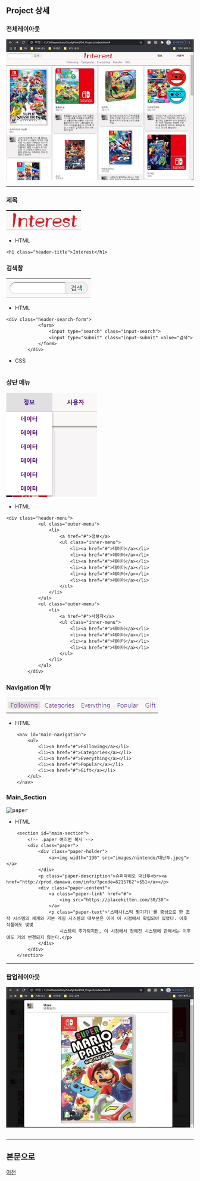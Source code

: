 ## Project 상세

### 전체레이아웃
<kbd>![결과1](/04_Project/Project_실행화면/Result_01.JPG "전체레이아웃")</kbd>

--------------------------------------
### 제목
<kbd>![제목](/04_Project/Project_실행화면/제목.PNG "제목")</kbd>

* HTML
```
<h1 class="header-title">Interest</h1>
```


### 검색창
<kbd>![검색창](/04_Project/Project_실행화면/검색메뉴.PNG "검색창")</kbd>

* HTML
```
<div class="header-search-form">
            <form>
                <input type="search" class="input-search">
                <input type="submit" class="input-submit" value="검색">
            </form>
        </div>
```

* CSS
```

```

### 상단 메뉴
<kbd>![상단_메뉴](/04_Project/Project_실행화면/outer_menu.PNG "상단_메뉴")</kbd>

* HTML
```
<div class="header-menu">
            <ul class="outer-menu">
                <li>
                    <a href="#">정보</a>
                    <ul class="inner-menu">
                        <li><a href="#">데이터</a></li>
                        <li><a href="#">데이터</a></li>
                        <li><a href="#">데이터</a></li>
                        <li><a href="#">데이터</a></li>
                        <li><a href="#">데이터</a></li>
                        <li><a href="#">데이터</a></li>
                    </ul>
                </li>
            </ul>
            <ul class="outer-menu">
                <li>
                    <a href="#">사용자</a>
                    <ul class="inner-menu">
                        <li><a href="#">데이터</a></li>
                        <li><a href="#">데이터</a></li>
                        <li><a href="#">데이터</a></li>
                        <li><a href="#">데이터</a></li>
                    </ul>
                </li>
            </ul>
        </div>
```


### Navigation 메뉴
<kbd>![Navigation](/04_Project/Project_실행화면/main_navigation.PNG "Navigation")</kbd>

* HTML
```
    <nav id="main-navigation">
        <ul>
            <li><a href="#">Following</a></li>
            <li><a href="#">Categories</a></li>
            <li><a href="#">Everything</a></li>
            <li><a href="#">Popular</a></li>
            <li><a href="#">Gift</a></li>
        </ul>
    </nav>
```


### Main_Section
<kbd>![paper](/main/04_Project/Project_실행화면/paper.PNG "paper")</kbd>

* HTML
```
    <section id="main-section">
        <!-- .paper 여러번 복사 -->
        <div class="paper">
            <div class="paper-holder">
                <a><img width="190" src="images/nintendo/대난투.jpeg"></a>
            </div>
            <p class="paper-description">슈퍼마리오 대난투<br><a href="http://prod.danawa.com/info/?pcode=6215762">$51</a></p>
            <div class="paper-content">
                <a class="paper-link" href="#">
                    <img src="https://placekitten.com/30/30">
                </a>
                <p class="paper-text">'스매시(스틱 튕기기)'를 중심으로 한 조작 시스템의 체계와 기본 게임 시스템의 대부분은 이미 이 시점에서 확립되어 있었다. 이후 작품에도 몇몇
                    시스템이 추가되지만, 이 시점에서 정해진 시스템에 관해서는 이후에도 거의 변경되지 않는다.</p>
            </div>
        </div>
    </section>
```


---------------------------
### 팝업레이아웃
<kbd>![결과2](/04_Project/Project_실행화면/Result_02.JPG "팝업레이아웃")</kbd>

```
```

--------------------------------
## 본문으로

[이전](https://github.com/kg4543/StudyHtml)
